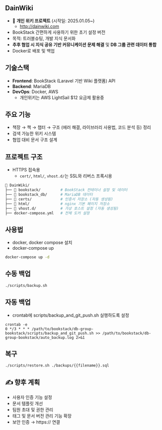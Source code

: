 ## DainWiki

- 📌 **개인 위키 프로젝트** (시작일: 2025.01.05~)
  - http://dainwiki.com 
- BookStack 간편하게 사용하기 위한 초기 설정 버전
- 목적: 트러블슈팅, 개발 지식 문서화
- **추후 협업 시 지식 공유 기반 커뮤니케이션 문제 해결** 및 **DB 그룹 관련 데이터 통합**  
- Docker로 배포 및 백업  

## 기술스택

- **Frontend**: BookStack (Laravel 기반 Wiki 플랫폼) API
- **Backend**: MariaDB  
- **DevOps**: Docker, AWS
   - 개인위키는 AWS LightSail $12 요금제 활용중

  
## 주요 기능

- 책장 → 책 → 챕터 → 구조 (에러 해결, 라이브러리 사용법, 코드 분석 등) 정리
- 검색 가능한 위키 시스템
- 협업 대비 문서 구조 설계


## 프로젝트 구조
- HTTPS 접속용
  - `cert/`, `html/`, `vhost.d/`는 SSL와 리버스 프록시용

```bash
📁 DainWiki/
├── 📁 bookstack/         # BookStack 컨테이너 설정 및 데이터
├── 📁 bookstack_db/      # MariaDB 데이터
├── 📁 certs/             # 인증서 저장소 (자동 생성됨)
├── 📁 html/              # nginx 기본 페이지 저장소
├── 📁 vhost.d/           # 가상 호스트 설정 (자동 생성됨)
├── docker-compose.yml   # 전체 도커 설정
```


## 사용법

- docker, docker compose 설치  
- docker-compose up  

```bash
docker-compose up -d
```

## 수동 백업

```bash
./scripts/backup.sh
```

## 자동 백업
- crontab에 scripts/backup_and_git_push.sh 실행하도록 설정
```
crontab -e
0 */3 * * * /path/to/bookstack/db-group-bookstack/scripts/backup_and_git_push.sh >> /path/to/bookstack/db-group-bookstack/auto_backup.log 2>&1
```

## 복구
```bash
./scripts/restore.sh ./backups/{{filename}}.sql
```


## ✍️ 향후 계획

- 사용자 인증 기능 설정
- 문서 템플릿 개선
- 팀원 초대 및 권한 관리
- 태그 및 문서 버전 관리 기능 확장
- 보안 인증 → https:// 연결
  
